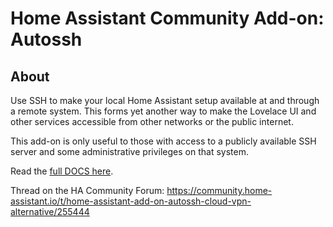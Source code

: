 # Home Assistant Community Add-on: Autossh

## About

Use SSH to make your local Home Assistant setup available at and through a remote system.
This forms yet another way to make the Lovelace UI and other services accessible from other networks or the public internet.

This add-on is only useful to those with access to a publicly available SSH server and some administrative privileges on that system.

Read the [full DOCS here](https://github.com/ThomDietrich/home-assistant-addons/blob/master/autossh/DOCS.md).

Thread on the HA Community Forum: https://community.home-assistant.io/t/home-assistant-add-on-autossh-cloud-vpn-alternative/255444
